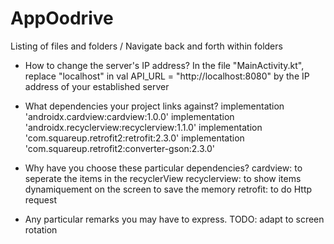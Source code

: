 # AppOodrive
Listing of files and folders / Navigate back and forth within folders

- How to change the server's IP address?
   In the file "MainActivity.kt", replace "localhost" in val API_URL = "http://localhost:8080" by the IP address of your established server  
- What dependencies your project links against?
    implementation 'androidx.cardview:cardview:1.0.0'
    implementation 'androidx.recyclerview:recyclerview:1.1.0'
    implementation 'com.squareup.retrofit2:retrofit:2.3.0'
    implementation 'com.squareup.retrofit2:converter-gson:2.3.0'

- Why have you choose these particular dependencies?
   cardview: to seperate the items in the recyclerView
   recyclerview: to show items dynamiquement on the screen to save the memory
   retrofit: to do Http request

- Any particular remarks you may have to express.
  TODO: adapt to screen rotation 
